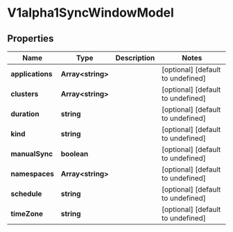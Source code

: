 # V1alpha1SyncWindowModel

## Properties

Name | Type | Description | Notes
------------ | ------------- | ------------- | -------------
**applications** | **Array&lt;string&gt;** |  | [optional] [default to undefined]
**clusters** | **Array&lt;string&gt;** |  | [optional] [default to undefined]
**duration** | **string** |  | [optional] [default to undefined]
**kind** | **string** |  | [optional] [default to undefined]
**manualSync** | **boolean** |  | [optional] [default to undefined]
**namespaces** | **Array&lt;string&gt;** |  | [optional] [default to undefined]
**schedule** | **string** |  | [optional] [default to undefined]
**timeZone** | **string** |  | [optional] [default to undefined]


